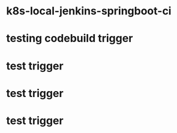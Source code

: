 # k8s-local-jenkins-springboot-ci
# testing codebuild trigger
# test trigger
# test trigger
# test trigger
